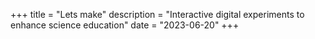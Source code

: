 +++
title = "Lets make"
description = "Interactive digital experiments to enhance science education"
date = "2023-06-20"
+++
